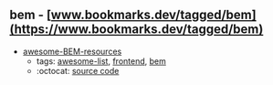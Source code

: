 bem - [www.bookmarks.dev/tagged/bem](https://www.bookmarks.dev/tagged/bem)
---
* [awesome-BEM-resources](https://github.com/sturobson/BEM-resources#readme)
    * tags: [awesome-list](../tagged/awesome-list.md), [frontend](../tagged/frontend.md), [bem](../tagged/bem.md)
    * :octocat: [source code](https://github.com/sturobson/BEM-resources#readme)
